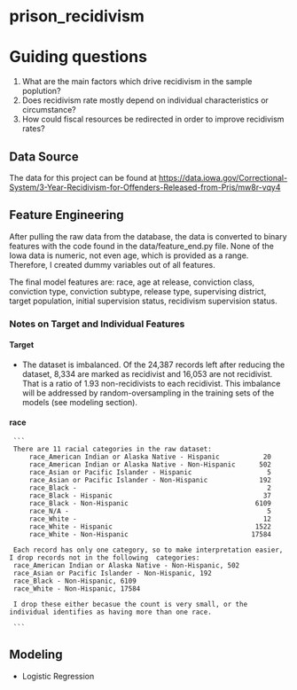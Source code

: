 # prison_recidivism

# Guiding questions
1. What are the main factors which drive recidivism in the sample poplution?
2. Does recidivism rate mostly depend on individual characteristics or circumstance?
3. How could fiscal resources be redirected in order to improve recidivism rates?



## Data Source
The data for this project can be found at https://data.iowa.gov/Correctional-System/3-Year-Recidivism-for-Offenders-Released-from-Pris/mw8r-vqy4

## Feature Engineering
   After pulling the raw data from the database, the data is converted to binary features with the code found in the data/feature_end.py file. None of the Iowa data is numeric, not even age, which is provided as a range. Therefore, I created dummy variables out of all features.

   The final model features are: race, age at release, conviction class, conviction type, conviction subtype, release type, supervising district, target population, initial supervision status, recidivism supervision status.

### Notes on Target and  Individual Features
#### Target
  * The dataset is imbalanced. Of the 24,387 records left after reducing the dataset, 8,334 are marked as recidivist and 16,053 are not recidivist.  That is a ratio of 1.93 non-recidivists to each recidivist.  This imbalance will be addressed by random-oversampling in the training sets of the models (see modeling section).
#### race
     ```
	 There are 11 racial categories in the raw dataset:
		 race_American Indian or Alaska Native - Hispanic           20
		 race_American Indian or Alaska Native - Non-Hispanic      502
		 race_Asian or Pacific Islander - Hispanic                   5
		 race_Asian or Pacific Islander - Non-Hispanic             192
		 race_Black -                                                2
		 race_Black - Hispanic                                      37
		 race_Black - Non-Hispanic                                6109
		 race_N/A -                                                  5
		 race_White -                                               12
		 race_White - Hispanic                                    1522
		 race_White - Non-Hispanic                               17584
	 
	 Each record has only one category, so to make interpretation easier, I drop records not in the following  categories:
	 race_American Indian or Alaska Native - Non-Hispanic, 502
	 race_Asian or Pacific Islander - Non-Hispanic, 192
	 race_Black - Non-Hispanic, 6109
	 race_White - Non-Hispanic, 17584
	 
	 I drop these either becasue the count is very small, or the individual identifies as having more than one race.

	 ```
## Modeling
  * Logistic Regression
